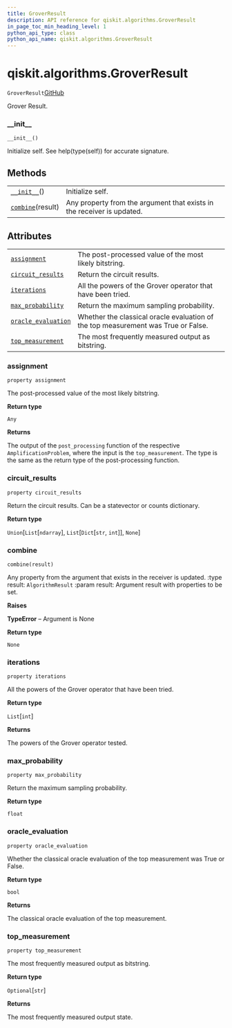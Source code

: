 ```yaml
---
title: GroverResult
description: API reference for qiskit.algorithms.GroverResult
in_page_toc_min_heading_level: 1
python_api_type: class
python_api_name: qiskit.algorithms.GroverResult
---
```


# qiskit.algorithms.GroverResult

<span id="qiskit.algorithms.GroverResult" />

`GroverResult`[GitHub](https://github.com/qiskit/qiskit/tree/stable/0.18/qiskit/algorithms/amplitude_amplifiers/grover.py "view source code")

Grover Result.

### \_\_init\_\_

<span id="qiskit.algorithms.GroverResult.__init__" />

`__init__()`

Initialize self. See help(type(self)) for accurate signature.

## Methods

|                                                                                                       |                                                                        |
| ----------------------------------------------------------------------------------------------------- | ---------------------------------------------------------------------- |
| [`__init__`](#qiskit.algorithms.GroverResult.__init__ "qiskit.algorithms.GroverResult.__init__")()    | Initialize self.                                                       |
| [`combine`](#qiskit.algorithms.GroverResult.combine "qiskit.algorithms.GroverResult.combine")(result) | Any property from the argument that exists in the receiver is updated. |

## Attributes

|                                                                                                                             |                                                                                   |
| --------------------------------------------------------------------------------------------------------------------------- | --------------------------------------------------------------------------------- |
| [`assignment`](#qiskit.algorithms.GroverResult.assignment "qiskit.algorithms.GroverResult.assignment")                      | The post-processed value of the most likely bitstring.                            |
| [`circuit_results`](#qiskit.algorithms.GroverResult.circuit_results "qiskit.algorithms.GroverResult.circuit_results")       | Return the circuit results.                                                       |
| [`iterations`](#qiskit.algorithms.GroverResult.iterations "qiskit.algorithms.GroverResult.iterations")                      | All the powers of the Grover operator that have been tried.                       |
| [`max_probability`](#qiskit.algorithms.GroverResult.max_probability "qiskit.algorithms.GroverResult.max_probability")       | Return the maximum sampling probability.                                          |
| [`oracle_evaluation`](#qiskit.algorithms.GroverResult.oracle_evaluation "qiskit.algorithms.GroverResult.oracle_evaluation") | Whether the classical oracle evaluation of the top measurement was True or False. |
| [`top_measurement`](#qiskit.algorithms.GroverResult.top_measurement "qiskit.algorithms.GroverResult.top_measurement")       | The most frequently measured output as bitstring.                                 |

### assignment

<span id="qiskit.algorithms.GroverResult.assignment" />

`property assignment`

The post-processed value of the most likely bitstring.

**Return type**

`Any`

**Returns**

The output of the `post_processing` function of the respective `AmplificationProblem`, where the input is the `top_measurement`. The type is the same as the return type of the post-processing function.

### circuit\_results

<span id="qiskit.algorithms.GroverResult.circuit_results" />

`property circuit_results`

Return the circuit results. Can be a statevector or counts dictionary.

**Return type**

`Union`\[`List`\[`ndarray`], `List`\[`Dict`\[`str`, `int`]], `None`]

### combine

<span id="qiskit.algorithms.GroverResult.combine" />

`combine(result)`

Any property from the argument that exists in the receiver is updated. :type result: `AlgorithmResult` :param result: Argument result with properties to be set.

**Raises**

**TypeError** – Argument is None

**Return type**

`None`

### iterations

<span id="qiskit.algorithms.GroverResult.iterations" />

`property iterations`

All the powers of the Grover operator that have been tried.

**Return type**

`List`\[`int`]

**Returns**

The powers of the Grover operator tested.

### max\_probability

<span id="qiskit.algorithms.GroverResult.max_probability" />

`property max_probability`

Return the maximum sampling probability.

**Return type**

`float`

### oracle\_evaluation

<span id="qiskit.algorithms.GroverResult.oracle_evaluation" />

`property oracle_evaluation`

Whether the classical oracle evaluation of the top measurement was True or False.

**Return type**

`bool`

**Returns**

The classical oracle evaluation of the top measurement.

### top\_measurement

<span id="qiskit.algorithms.GroverResult.top_measurement" />

`property top_measurement`

The most frequently measured output as bitstring.

**Return type**

`Optional`\[`str`]

**Returns**

The most frequently measured output state.

